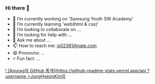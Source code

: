 ### Hi there 👋

- 🔭 I’m currently working on 'Samsung Youth SW Academy'
- 🌱 I’m currently learning 'web(html & css)'
- 👯 I’m looking to collaborate on ...
- 🤔 I’m looking for help with ...
- 💬 Ask me about ...
- 📫 How to reach me: js02361@nate.com
- 😄 Pronouns: ...
- ⚡ Fun fact: ...

[! [Anurag의 GitHub 통계](https://github-readme-stats.vercel.app/api ? username =JungHyeonKim1)](https://github.com/anuraghazra/github-readme-stats)
